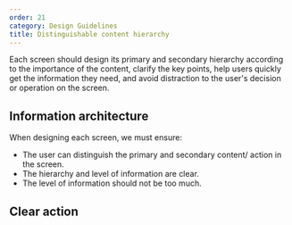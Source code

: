 ```yaml
---
order: 21
category: Design Guidelines
title: Distinguishable content hierarchy 
---
```

Each screen should design its primary and secondary hierarchy according to the importance of the content, clarify the key points, help users quickly get the information they need, and avoid distraction to the user's decision or operation on the screen.

## Information architecture
When designing each screen, we must ensure:
- The user can distinguish the primary and secondary content/ action in the screen.
- The hierarchy and level of information are clear.
- The level of information should not be too much.

## Clear action
